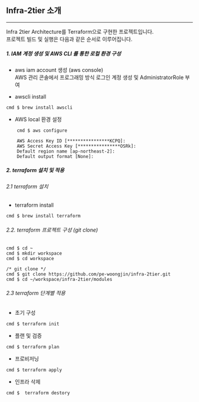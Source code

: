 ## Infra-2tier 소개
---
Infra 2tier Architecture를 Terraform으로 구현한 프로젝트입니다.    
프로젝트 빌드 및 실행은 다음과 같은 순서로 이루어집니다.  
>
##### 1. IAM 계정 생성 및 AWS CLI 를 통한 로컬 환경 구성
* aws iam account 생성 (aws console)  
AWS 관리 콘솔에서 프로그래밍 방식 로그인 계정 생성 및 AdministratorRole 부여  
>
* awscli install  
```console
cmd $ brew install awscli
```  

* AWS local 환경 설정 
```console
    cmd $ aws configure

    AWS Access Key ID [****************KCPQ]: 
    AWS Secret Access Key [****************OSRk]: 
    Default region name [ap-northeast-2]: 
    Default output format [None]: 
```

##### 2. terraform 설치 및 적용 
###### 2.1 terraform 설치
* terraform install
```console
cmd $ brew install terraform
```

###### 2.2. terraform 프로젝트 구성 (git clone)
```console
cmd $ cd ~
cmd $ mkdir workspace
cmd $ cd workspace

/* git clone */
cmd $ git clone https://github.com/pe-woongjin/infra-2tier.git
cmd $ cd ~/workspace/infra-2tier/modules
```

###### 2.3 terraform 단계별 적용
* 초기 구성
```console
cmd $ terraform init
```

* 플랜 및 검증
```console
cmd $ terraform plan
```

* 프로비저닝
```console
cmd $ terraform apply
```

* 인프라 삭제
```console
cmd $  terraform destory
``` 